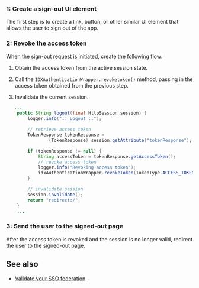 ### 1: Create a sign-out UI element

The first step is to create a link, button, or other similar UI element that allows the user to sign out of the app.

### 2: Revoke the access token

When the sign-out request is initiated, create the following flow:

1. Obtain the access token from the active session state.

1. Call the `IDXAuthenticationWrapper.revoketoken()` method, passing in the access token obtained from the previous step.

1. Invalidate the current session.

```java
   ...
    public String logout(final HttpSession session) {
        logger.info(":: Logout ::");

        // retrieve access token
        TokenResponse tokenResponse =
                (TokenResponse) session.getAttribute("tokenResponse");

        if (tokenResponse != null) {
            String accessToken = tokenResponse.getAccessToken();
            // revoke access token
            logger.info("Revoking access token");
            idxAuthenticationWrapper.revokeToken(TokenType.ACCESS_TOKEN, accessToken);
        }

        // invalidate session
        session.invalidate();
        return "redirect:/";
    }
    ...
```

### 3: Send the user to the signed-out page

After the access token is revoked and the session is no longer valid, redirect the user to the signed-out page.

## See also
* [Validate your SSO federation](/docs/guides/validate-federation/main/).
